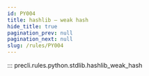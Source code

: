 ```yaml
---
id: PY004
title: hashlib — weak hash
hide_title: true
pagination_prev: null
pagination_next: null
slug: /rules/PY004
---
```


::: precli.rules.python.stdlib.hashlib_weak_hash

